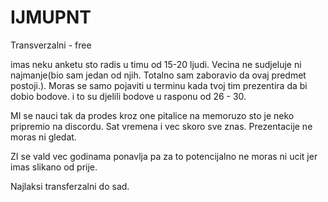 # IJMUPNT

Transverzalni - free

imas neku anketu sto radis u timu od 15-20 ljudi. Vecina ne sudjeluje ni najmanje(bio sam jedan od njih. Totalno sam zaboravio da ovaj predmet postoji.). Moras se samo pojaviti u terminu kada tvoj tim prezentira da bi dobio bodove. i to su djelili bodove u rasponu od 26 - 30.

MI se nauci tak da prodes kroz one pitalice na memoruzo sto je neko pripremio na discordu. Sat vremena i vec skoro sve znas. Prezentacije ne moras ni gledat.

ZI se vald vec godinama ponavlja pa za to potencijalno ne moras ni ucit jer imas slikano od prije.

Najlaksi transferzalni do sad.